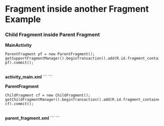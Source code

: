 <h1>Fragment inside another Fragment Example</h1>
<h3>Child Fragment inside Parent Fragment</h3>


  <b>MainActivity</b>
  ```
  ParentFragment pf = new ParentFragment();
  getSupportFragmentManager().beginTransaction().add(R.id.fragment_container1, pf).commit();
  ```
  <br/>
  <b>activity_main.xml</b>
  ```
  <FrameLayout xmlns:android="http://schemas.android.com/apk/res/android"
  xmlns:tools="http://schemas.android.com/tools"
  android:id="@+id/fragment_container1"
  android:layout_width="match_parent"
  android:layout_height="match_parent">
  </FrameLayout>
  ```
  <br/>
  
  <b>ParentFragment</b>
  ```
  ChildFragment cf = new ChildFragment();
  getChildFragmentManager().beginTransaction().add(R.id.fragment_container, cf).commit();
  ```
  <br/>
  <b>parent_fragment.xml</b>
  ```
  <FrameLayout xmlns:android="http://schemas.android.com/apk/res/android"
  android:id="@+id/fragment_container"
  android:layout_width="match_parent"
  android:layout_height="match_parent"
  android:orientation="vertical"
  android:background="#00FF00">
  </FrameLayout>
  ```
  <br/>
  <b>

